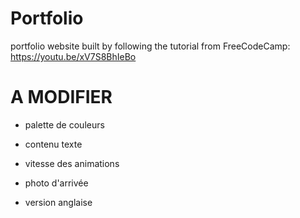 # Portfolio

portfolio website built by following the tutorial from FreeCodeCamp: https://youtu.be/xV7S8BhIeBo

# A MODIFIER
- palette de couleurs
- contenu texte
- vitesse des animations
- photo d'arrivée

- version anglaise
